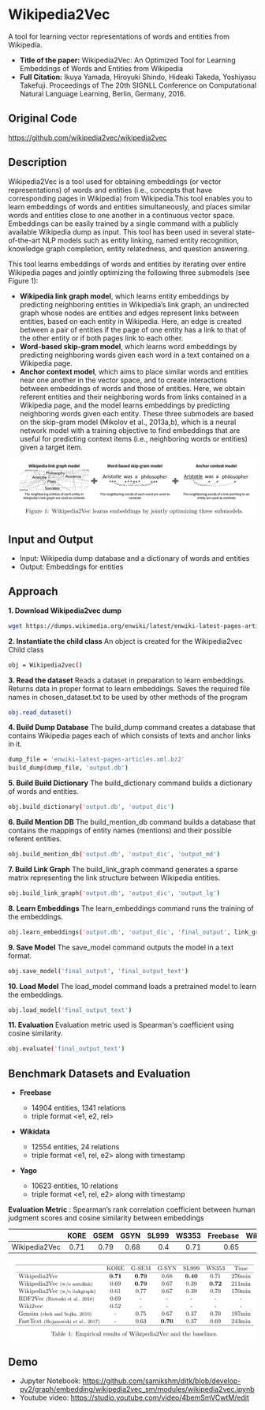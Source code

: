 # Wikipedia2Vec
A tool for learning vector representations of words and entities from Wikipedia.
* **Title of the paper:** Wikipedia2Vec: An Optimized Tool for Learning Embeddings of Words and Entities from Wikipedia
* **Full Citation:** Ikuya Yamada, Hiroyuki Shindo, Hideaki Takeda, Yoshiyasu Takefuji. Proceedings of The 20th SIGNLL Conference on Computational Natural Language Learning, Berlin, Germany, 2016. 

## Original Code
https://github.com/wikipedia2vec/wikipedia2vec

## Description
Wikipedia2Vec is a tool used for obtaining embeddings (or vector representations) of words and entities (i.e., concepts that have corresponding pages in Wikipedia) from Wikipedia.This tool enables you to learn embeddings of words and entities simultaneously, and places similar words and entities close to one another in a continuous vector space. Embeddings can be easily trained by a single command with a publicly available Wikipedia dump as input. This tool has been used in several state-of-the-art NLP models such as entity linking, named entity recognition, knowledge graph completion, entity relatedness, and question answering.

This tool learns embeddings of words and entities by iterating over entire Wikipedia pages and jointly optimizing the following three submodels (see Figure 1):
* **Wikipedia link graph model**, which learns entity embeddings by predicting neighboring entities in Wikipedia’s link graph, an undirected graph whose nodes are entities and edges represent links between entities, based on each entity in Wikipedia. Here, an edge is created between a pair of entities if the page of one entity has a link to that of the other entity or if both pages link to each other.
* **Word-based skip-gram model**, which learns word embeddings by predicting neighboring words given each word in a text contained on a Wikipedia page.
* **Anchor context model**, which aims to place similar words and entities near one another in the vector space, and to create interactions between embeddings of words and those of entities. Here, we obtain referent entities and their neighboring words from links contained in a Wikipedia page, and the model learns embeddings by predicting neighboring words given each entity.
These three submodels are based on the skip-gram model (Mikolov et al., 2013a,b), which is a neural network model with a training objective to find embeddings that are useful for predicting context items (i.e., neighboring words or entities) given a target item.

![Screenshot](w2v_readme.png)

## Input and Output
* Input: Wikipedia dump database and a dictionary of words and entities
* Output: Embeddings for entities

## Approach
**1. Download Wikipedia2vec dump** 
```bash
wget https://dumps.wikimedia.org/enwiki/latest/enwiki-latest-pages-articles.xml.bz2
```

**2. Instantiate the child class** 
An object is created for the Wikipedia2vec Child class
```bash
obj = Wikipedia2vec()
```

**3. Read the dataset** 
Reads a dataset in preparation to learn embeddings. Returns data in proper format to learn embeddings. Saves the required file names in chosen_dataset.txt to be used by other methods of the program
```bash
obj.read_dataset()
```
**4. Build Dump Database** 
The build_dump command creates a database that contains Wikipedia pages each of which consists of texts and anchor links in it.
```bash
dump_file = 'enwiki-latest-pages-articles.xml.bz2'
build_dump(dump_file, 'output.db')
```
**5. Build Build Dictionary** 
The build_dictionary command builds a dictionary of words and entities.
```bash
obj.build_dictionary('output.db', 'output_dic')
```
**6. Build Mention DB** 
The build_mention_db command builds a database that contains the mappings of entity names (mentions) and their possible referent entities.
```bash
obj.build_mention_db('output.db', 'output_dic', 'output_md')
```
**7. Build Link Graph** 
The build_link_graph command generates a sparse matrix representing the link structure between Wikipedia entities.
```bash
obj.build_link_graph('output.db', 'output_dic', 'output_lg')
```
**8. Learn Embeddings** 
The learn_embeddings command runs the training of the embeddings.
```bash
obj.learn_embeddings('output.db', 'output_dic', 'final_output', link_graph_file='output_lg', mention_db_file='output_md')
```
**9. Save Model** 
The save_model command outputs the model in a text format.
```bash
obj.save_model('final_output', 'final_output_text')
```
**10. Load Model** 
The load_model command loads a pretrained model to learn the embeddings.
```bash
obj.load_model('final_output_text')
```
**11. Evaluation** 
Evaluation metric used is Spearman's coefficient using cosine similarity.
```bash
obj.evaluate('final_output_text')
```
## Benchmark Datasets and Evaluation
* **Freebase**
  * 14904 entities, 1341 relations
  * triple format <e1, e2, rel>

* **Wikidata**
  * 12554 entities, 24 relations
  * triple format <e1, rel, e2> along with timestamp
  
* **Yago**
  * 10623 entities, 10 relations
  * triple format <e1, rel, e2> along with 
   timestamp

**Evaluation Metric** : Spearman’s rank correlation coefficient between human judgment scores and cosine similarity between embeddings

|               | KORE     | GSEM     | GSYN    | SL999    | WS353    | Freebase | Wikidata | Yago     |
| ------------- |:--------:| --------:|--------:| --------:| --------:| --------:| --------:| --------:|
| Wikipedia2Vec |0.71      | 0.79     | 0.68    | 0.4      | 0.71     | 0.65     | 0.72     | 0.62     |
             

![Screenshot](w2v_paper_results.png)

## Demo

* Jupyter Notebook: https://github.com/samikshm/ditk/blob/develop-py2/graph/embedding/wikipedia2vec_sm/modules/wikipedia2vec.ipynb
* Youtube video: https://studio.youtube.com/video/4bemSmVCwtM/edit
